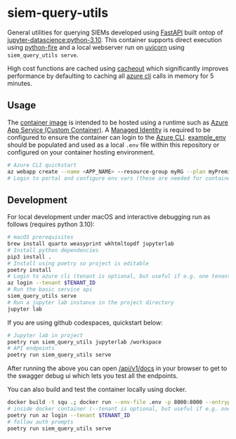 # siem-query-utils

General utilities for querying SIEMs developed using [FastAPI](https://fastapi.tiangolo.com/) built ontop of [jupyter-datascience:python-3.10](https://jupyter-docker-stacks.readthedocs.io/en/latest/using/selecting.html#jupyter-datascience-notebook). This container supports direct execution using [python-fire](https://github.com/google/python-fire) and a local webserver run on [uvicorn](https://www.uvicorn.org/#uvicornrun) using `siem_query_utils serve`.

High cost functions are cached using [cacheout](https://github.com/dgilland/cacheout) which significantly improves performance by defaulting to caching all [azure cli](https://pypi.org/project/azure-cli/) calls in memory for 5 minutes.

## Usage

The [container image](https://github.com/wagov/siem-query-utils/pkgs/container/siem-query-utils) is intended to be hosted using a runtime such as [Azure App Service (Custom Container)](https://learn.microsoft.com/en-us/azure/app-service/tutorial-custom-container?pivots=container-linux). A [Managed Identity](https://docs.microsoft.com/en-us/azure/app-service/overview-managed-identity) is required to be configured to ensure the container can login to the [Azure CLI](https://docs.microsoft.com/en-us/cli/azure/authenticate-azure-cli#sign-in-with-a-managed-identity). [example_env](example_env) should be populated and used as a local `.env` file within this repository or configured on your container hosting environment.

```bash
# Azure CLI quickstart
az webapp create --name <APP_NAME> --resource-group myRG --plan myPremiumPlan --deployment-container-image-name ghcr.io/wagov/siem-query-utils:v1.3.6
# Login to portal and configure env vars (these are needed for container to start)
```

## Development

For local development under macOS and interactive debugging run as follows (requires python 3.10):

```bash
# macOS prerequisites
brew install quarto weasyprint wkhtmltopdf jupyterlab
# Install python dependencies
pip3 install .
# Install using poetry so project is editable
poetry install
# Login to azure cli (tenant is optional, but useful if e.g. one tenant has specific auth constraints).
az login --tenant $TENANT_ID
# Run the basic service api
siem_query_utils serve
# Run a jupyter lab instance in the project directory
jupyter lab
```

If you are using github codespaces, quickstart below:

```bash
# Jupyter lab in project
poetry run siem_query_utils jupyterlab /workspace
# API endpoints
poetry run siem_query_utils serve
```

After running the above you can open [/api/v1/docs](http://localhost:8000/api/v1/docs) in your browser to get to the swagger debug ui which lets you test all the endpoints.

You can also build and test the container locally using docker.

```bash
docker build -t squ .; docker run --env-file .env -p 8000:8000 --entrypoint /bin/bash -it squ
# inside docker container (--tenant is optional, but useful if e.g. one tenant has specific auth constraints).
poetry run az login --tenant $TENANT_ID
# follow auth prompts
poetry run siem_query_utils serve
`````
